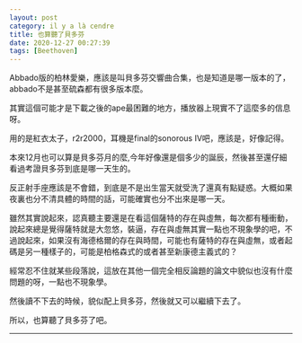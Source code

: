 ```yaml
---
layout: post
category: il y a là cendre
title: 也算聽了貝多芬
date: 2020-12-27 00:27:39
tags: [Beethoven]
---
```


Abbado版的柏林愛樂，應該是叫貝多芬交響曲合集，也是知道是哪一版本的了，abbado不是甚至硫森都有很多版本麼。

其實這個可能才是下載之後的ape最困難的地方，播放器上現實不了這麼多的信息呀。

用的是紅衣太子，r2r2000，耳機是final的sonorous IV吧，應該是，好像記得。

本來12月也可以算是貝多芬月的麼,今年好像還是個多少的誕辰，然後甚至還仔細看過考證貝多芬到底是哪一天生的。

反正射手座應該是不會錯，到底是不是出生當天就受洗了還真有點疑惑。大概如果夜裏也分不清具體的時間的話，可能確實也分不出來是哪一天。

雖然其實說起來，認真聽主要還是在看這個薩特的存在與虛無，每次都有種衝動，說起來總是覺得薩特就是大忽悠，裝逼，存在與虛無其實一點也不現象學的吧，不過說起來，如果沒有海德格爾的存在與時間，可能也有薩特的存在與虛無，或者起碼是另一種樣子的，可能是柏格森式的或者甚至新康德主義式的？

經常忍不住就某些段落說，這放在其他一個完全相反論題的論文中貌似也沒有什麼問題的呀，一點也不現象學。

然後讀不下去的時候，貌似配上貝多芬，然後就又可以繼續下去了。

所以，也算聽了貝多芬了吧。

------





